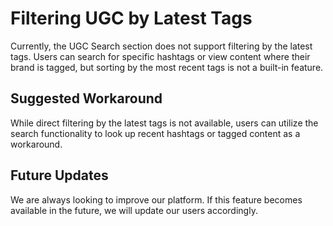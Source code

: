 # Filtering UGC by Latest Tags

Currently, the UGC Search section does not support filtering by the latest tags. Users can search for specific hashtags or view content where their brand is tagged, but sorting by the most recent tags is not a built-in feature.

## Suggested Workaround
While direct filtering by the latest tags is not available, users can utilize the search functionality to look up recent hashtags or tagged content as a workaround.

## Future Updates
We are always looking to improve our platform. If this feature becomes available in the future, we will update our users accordingly.